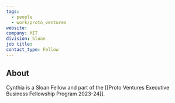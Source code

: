 ```yaml
---
tags:
  - people
  - work/proto_ventures
website: 
company: MIT
division: Sloan
job title: 
contact_type: Fellow
---
```

## About
Cynthia is a Sloan Fellow and part of the [[Proto Ventures Executive Business Fellowship Program 2023-24]].